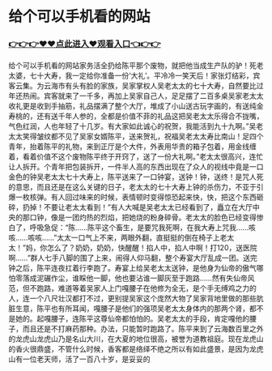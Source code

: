 # 给个可以手机看的网站

### <a href="https://github.com/hytripu/bgfr">👉👉👉♥♥点此进入♥观看入口👈👉👉</a>


给个可以手机看的网站家务活全扔给陈平那个废物，就把他当成生产队的驴！死老太婆，七十大寿，我一定给你准备一份‘大礼’。平冷冷一笑天后！家张灯结彩，宾客云集。为云海市有头有脸的家族，吴家掌权人吴老太太的七十大寿，自然要比过年还热闹。宾客就来了一千多，再加上吴家自己人，足足摆了二百多桌吴家老太太收礼更是收到手抽筋，礼品摆满了整个大厅，堆成了小山送古玩字画的，有送纯金寿桃的，还有送千年人参的，全都是价值不菲的礼品这把吴老太太乐得合不拢嘴，气色红润，人也年轻了十几岁。有大家如此诚心的祝贺，我能活到九十九啊。”吴老太太笑得皱纹都不见了吴家女婿陈平，送来贺礼，祝福吴老太太寿比南山！足四个青年，抬着陈平的礼物，来到正厅是个大件，外表用华贵的箱子包着，用金线缠着，看着价值不这个废物陈平终于开窍了，送了一份大礼啊。”老太太很高兴，连忙让人拆开。个青年把包装拆开，一件半人高的东西出现在了众人的视线中竟是一口金色的钟吴老太太七十大寿上，陈平送来了一口钟宴，送钟！钟，送终！是咒人死的意思，而且还是在这么关键的日子，老太太的七十大寿上钟的杀伤力，不亚于引爆一枚核弹。有人回过味来的时候，表情顿时变得惊恐起来快，快，把这个东西砸碎，扔掉！不要让老太太看到！”有人大喊是吴老太太已经看到了，矗立在大厅中央的那口钟，像是一团灼热的烈焰，把她烧的粉身碎骨。老太太的脸色已经变得惨白了，呼吸急促：“陈……陈平这个畜生，是要咒我死啊，在我大寿上咒我……咳咳……咳咳……”太太一口气上不来，两眼外翻，直挺挺的倒在椅子上老太太！”妈，你怎么了？奶奶，奶奶，快醒醒！掐人中，掐人中啊！打120，送医院啊……”群人七手八脚的围了上来，闹得人仰马翻，整个寿宴大厅乱成一团。送完钟之后，陈平连夜扛着行李跑了。寿宴上给吴老太太送钟，是他身为仙帝的傲气哪怕零落成泥碾作尘，谁睬他一脚，他也要沾谁一脚灰至于跑路……然有失仙帝风范，但不跑路，难道等着吴家人上门嘎腰子在他修为全无，是个手无缚鸡之力的人，连一个八尺壮汉都打不过，更别提吴家这个庞然大物了吴家背地里做的那些肮脏生意，陈平也有所耳闻，嘎腰子是他们的强项吴老太太身体内的那两个肾，都不是她的。起嘎腰子，连陈平这尊仙帝都怕怕的。吴老太太的手段，肯定嘎他的腰子，而且还是不打麻药那种。办法，只能暂时跑路了。陈平来到了云海数百里之外的龙虎山龙虎山乃是名山大川，在大夏的地位很高，被誉为道教祖庭。现在龙虎山的香火很鼎盛，不管什么时候，香客都是络绎不绝之所以有如此盛景，是因为龙虎山有一位老天师，活了一百八十岁，是妥妥的
